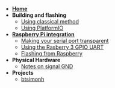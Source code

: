 * **[Home](Home)**
* **Building and flashing**
  * [Using classical method](Building-and-flashing)
  * [Using PlatformIO](PlatformIO-building)
* **[Raspberry Pi integration](Raspberry-Pi-integration)**
  * [Making your serial port transparent](Making-your-serial-port-transparent)
  * [Using the Rasberry 3 GPIO UART](Using-Raspberry-Pi-3-GPIO-UART)
  * [Flashing from Raspberry](Flashing-from-Raspberry)
* **Physical Hardware**
  * [Notes on signal GND](Physical-Hardware-notes)
* **Projects**
  * [btsimonh](btsimonh)